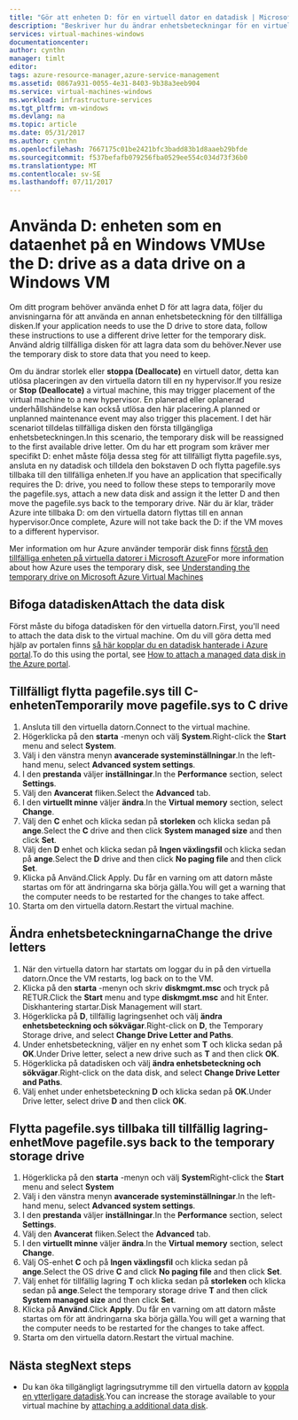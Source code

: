 ```yaml
---
title: "Gör att enheten D: för en virtuell dator en datadisk | Microsoft Docs"
description: "Beskriver hur du ändrar enhetsbeteckningar för en virtuell Windows-dator så att du kan använda D: enheten som en dataenhet."
services: virtual-machines-windows
documentationcenter: 
author: cynthn
manager: timlt
editor: 
tags: azure-resource-manager,azure-service-management
ms.assetid: 0867a931-0055-4e31-8403-9b38a3eeb904
ms.service: virtual-machines-windows
ms.workload: infrastructure-services
ms.tgt_pltfrm: vm-windows
ms.devlang: na
ms.topic: article
ms.date: 05/31/2017
ms.author: cynthn
ms.openlocfilehash: 7667175c01be2421bfc3badd83b1d8aaeb29bfde
ms.sourcegitcommit: f537befafb079256fba0529ee554c034d73f36b0
ms.translationtype: MT
ms.contentlocale: sv-SE
ms.lasthandoff: 07/11/2017
---
```

# <a name="use-the-d-drive-as-a-data-drive-on-a-windows-vm"></a><span data-ttu-id="05014-103">Använda D: enheten som en dataenhet på en Windows VM</span><span class="sxs-lookup"><span data-stu-id="05014-103">Use the D: drive as a data drive on a Windows VM</span></span>
<span data-ttu-id="05014-104">Om ditt program behöver använda enhet D för att lagra data, följer du anvisningarna för att använda en annan enhetsbeteckning för den tillfälliga disken.</span><span class="sxs-lookup"><span data-stu-id="05014-104">If your application needs to use the D drive to store data, follow these instructions to use a different drive letter for the temporary disk.</span></span> <span data-ttu-id="05014-105">Använd aldrig tillfälliga disken för att lagra data som du behöver.</span><span class="sxs-lookup"><span data-stu-id="05014-105">Never use the temporary disk to store data that you need to keep.</span></span>

<span data-ttu-id="05014-106">Om du ändrar storlek eller **stoppa (Deallocate)** en virtuell dator, detta kan utlösa placeringen av den virtuella datorn till en ny hypervisor.</span><span class="sxs-lookup"><span data-stu-id="05014-106">If you resize or **Stop (Deallocate)** a virtual machine, this may trigger placement of the virtual machine to a new hypervisor.</span></span> <span data-ttu-id="05014-107">En planerad eller oplanerad underhållshändelse kan också utlösa den här placering.</span><span class="sxs-lookup"><span data-stu-id="05014-107">A planned or unplanned maintenance event may also trigger this placement.</span></span> <span data-ttu-id="05014-108">I det här scenariot tilldelas tillfälliga disken den första tillgängliga enhetsbeteckningen.</span><span class="sxs-lookup"><span data-stu-id="05014-108">In this scenario, the temporary disk will be reassigned to the first available drive letter.</span></span> <span data-ttu-id="05014-109">Om du har ett program som kräver mer specifikt D: enhet måste följa dessa steg för att tillfälligt flytta pagefile.sys, ansluta en ny datadisk och tilldela den bokstaven D och flytta pagefile.sys tillbaka till den tillfälliga enheten.</span><span class="sxs-lookup"><span data-stu-id="05014-109">If you have an application that specifically requires the D: drive, you need to follow these steps to temporarily move the pagefile.sys, attach a new data disk and assign it the letter D and then move the pagefile.sys back to the temporary drive.</span></span> <span data-ttu-id="05014-110">När du är klar, träder Azure inte tillbaka D: om den virtuella datorn flyttas till en annan hypervisor.</span><span class="sxs-lookup"><span data-stu-id="05014-110">Once complete, Azure will not take back the D: if the VM moves to a different hypervisor.</span></span>

<span data-ttu-id="05014-111">Mer information om hur Azure använder temporär disk finns [förstå den tillfälliga enheten på virtuella datorer i Microsoft Azure](https://blogs.msdn.microsoft.com/mast/2013/12/06/understanding-the-temporary-drive-on-windows-azure-virtual-machines/)</span><span class="sxs-lookup"><span data-stu-id="05014-111">For more information about how Azure uses the temporary disk, see [Understanding the temporary drive on Microsoft Azure Virtual Machines](https://blogs.msdn.microsoft.com/mast/2013/12/06/understanding-the-temporary-drive-on-windows-azure-virtual-machines/)</span></span>

## <a name="attach-the-data-disk"></a><span data-ttu-id="05014-112">Bifoga datadisken</span><span class="sxs-lookup"><span data-stu-id="05014-112">Attach the data disk</span></span>
<span data-ttu-id="05014-113">Först måste du bifoga datadisken för den virtuella datorn.</span><span class="sxs-lookup"><span data-stu-id="05014-113">First, you'll need to attach the data disk to the virtual machine.</span></span> <span data-ttu-id="05014-114">Om du vill göra detta med hjälp av portalen finns [så här kopplar du en datadisk hanterade i Azure portal](attach-managed-disk-portal.md).</span><span class="sxs-lookup"><span data-stu-id="05014-114">To do this using the portal, see [How to attach a managed data disk in the Azure portal](attach-managed-disk-portal.md).</span></span>

## <a name="temporarily-move-pagefilesys-to-c-drive"></a><span data-ttu-id="05014-115">Tillfälligt flytta pagefile.sys till C-enheten</span><span class="sxs-lookup"><span data-stu-id="05014-115">Temporarily move pagefile.sys to C drive</span></span>
1. <span data-ttu-id="05014-116">Ansluta till den virtuella datorn.</span><span class="sxs-lookup"><span data-stu-id="05014-116">Connect to the virtual machine.</span></span> 
2. <span data-ttu-id="05014-117">Högerklicka på den **starta** -menyn och välj **System**.</span><span class="sxs-lookup"><span data-stu-id="05014-117">Right-click the **Start** menu and select **System**.</span></span>
3. <span data-ttu-id="05014-118">Välj i den vänstra menyn **avancerade systeminställningar**.</span><span class="sxs-lookup"><span data-stu-id="05014-118">In the left-hand menu, select **Advanced system settings**.</span></span>
4. <span data-ttu-id="05014-119">I den **prestanda** väljer **inställningar**.</span><span class="sxs-lookup"><span data-stu-id="05014-119">In the **Performance** section, select **Settings**.</span></span>
5. <span data-ttu-id="05014-120">Välj den **Avancerat** fliken.</span><span class="sxs-lookup"><span data-stu-id="05014-120">Select the **Advanced** tab.</span></span>
6. <span data-ttu-id="05014-121">I den **virtuellt minne** väljer **ändra**.</span><span class="sxs-lookup"><span data-stu-id="05014-121">In the **Virtual memory** section, select **Change**.</span></span>
7. <span data-ttu-id="05014-122">Välj den **C** enhet och klicka sedan på **storleken** och klicka sedan på **ange**.</span><span class="sxs-lookup"><span data-stu-id="05014-122">Select the **C** drive and then click **System managed size** and then click **Set**.</span></span>
8. <span data-ttu-id="05014-123">Välj den **D** enhet och klicka sedan på **Ingen växlingsfil** och klicka sedan på **ange**.</span><span class="sxs-lookup"><span data-stu-id="05014-123">Select the **D** drive and then click **No paging file** and then click **Set**.</span></span>
9. <span data-ttu-id="05014-124">Klicka på Använd.</span><span class="sxs-lookup"><span data-stu-id="05014-124">Click Apply.</span></span> <span data-ttu-id="05014-125">Du får en varning om att datorn måste startas om för att ändringarna ska börja gälla.</span><span class="sxs-lookup"><span data-stu-id="05014-125">You will get a warning that the computer needs to be restarted for the changes to take affect.</span></span>
10. <span data-ttu-id="05014-126">Starta om den virtuella datorn.</span><span class="sxs-lookup"><span data-stu-id="05014-126">Restart the virtual machine.</span></span>

## <a name="change-the-drive-letters"></a><span data-ttu-id="05014-127">Ändra enhetsbeteckningarna</span><span class="sxs-lookup"><span data-stu-id="05014-127">Change the drive letters</span></span>
1. <span data-ttu-id="05014-128">När den virtuella datorn har startats om loggar du in på den virtuella datorn.</span><span class="sxs-lookup"><span data-stu-id="05014-128">Once the VM restarts, log back on to the VM.</span></span>
2. <span data-ttu-id="05014-129">Klicka på den **starta** -menyn och skriv **diskmgmt.msc** och tryck på RETUR.</span><span class="sxs-lookup"><span data-stu-id="05014-129">Click the **Start** menu and type **diskmgmt.msc** and hit Enter.</span></span> <span data-ttu-id="05014-130">Diskhantering startar.</span><span class="sxs-lookup"><span data-stu-id="05014-130">Disk Management will start.</span></span>
3. <span data-ttu-id="05014-131">Högerklicka på **D**, tillfällig lagringsenhet och välj **ändra enhetsbeteckning och sökvägar**.</span><span class="sxs-lookup"><span data-stu-id="05014-131">Right-click on **D**, the Temporary Storage drive, and select **Change Drive Letter and Paths**.</span></span>
4. <span data-ttu-id="05014-132">Under enhetsbeteckning, väljer en ny enhet som **T** och klicka sedan på **OK**.</span><span class="sxs-lookup"><span data-stu-id="05014-132">Under Drive letter, select a new drive such as **T** and then click **OK**.</span></span> 
5. <span data-ttu-id="05014-133">Högerklicka på datadisken och välj **ändra enhetsbeteckning och sökvägar**.</span><span class="sxs-lookup"><span data-stu-id="05014-133">Right-click on the data disk, and select **Change Drive Letter and Paths**.</span></span>
6. <span data-ttu-id="05014-134">Välj enhet under enhetsbeteckning **D** och klicka sedan på **OK**.</span><span class="sxs-lookup"><span data-stu-id="05014-134">Under Drive letter, select drive **D** and then click **OK**.</span></span> 

## <a name="move-pagefilesys-back-to-the-temporary-storage-drive"></a><span data-ttu-id="05014-135">Flytta pagefile.sys tillbaka till tillfällig lagring-enhet</span><span class="sxs-lookup"><span data-stu-id="05014-135">Move pagefile.sys back to the temporary storage drive</span></span>
1. <span data-ttu-id="05014-136">Högerklicka på den **starta** -menyn och välj **System**</span><span class="sxs-lookup"><span data-stu-id="05014-136">Right-click the **Start** menu and select **System**</span></span>
2. <span data-ttu-id="05014-137">Välj i den vänstra menyn **avancerade systeminställningar**.</span><span class="sxs-lookup"><span data-stu-id="05014-137">In the left-hand menu, select **Advanced system settings**.</span></span>
3. <span data-ttu-id="05014-138">I den **prestanda** väljer **inställningar**.</span><span class="sxs-lookup"><span data-stu-id="05014-138">In the **Performance** section, select **Settings**.</span></span>
4. <span data-ttu-id="05014-139">Välj den **Avancerat** fliken.</span><span class="sxs-lookup"><span data-stu-id="05014-139">Select the **Advanced** tab.</span></span>
5. <span data-ttu-id="05014-140">I den **virtuellt minne** väljer **ändra**.</span><span class="sxs-lookup"><span data-stu-id="05014-140">In the **Virtual memory** section, select **Change**.</span></span>
6. <span data-ttu-id="05014-141">Välj OS-enhet **C** och på **Ingen växlingsfil** och klicka sedan på **ange**.</span><span class="sxs-lookup"><span data-stu-id="05014-141">Select the OS drive **C** and click **No paging file** and then click **Set**.</span></span>
7. <span data-ttu-id="05014-142">Välj enhet för tillfällig lagring **T** och klicka sedan på **storleken** och klicka sedan på **ange**.</span><span class="sxs-lookup"><span data-stu-id="05014-142">Select the temporary storage drive **T** and then click **System managed size** and then click **Set**.</span></span>
8. <span data-ttu-id="05014-143">Klicka på **Använd**.</span><span class="sxs-lookup"><span data-stu-id="05014-143">Click **Apply**.</span></span> <span data-ttu-id="05014-144">Du får en varning om att datorn måste startas om för att ändringarna ska börja gälla.</span><span class="sxs-lookup"><span data-stu-id="05014-144">You will get a warning that the computer needs to be restarted for the changes to take affect.</span></span>
9. <span data-ttu-id="05014-145">Starta om den virtuella datorn.</span><span class="sxs-lookup"><span data-stu-id="05014-145">Restart the virtual machine.</span></span>

## <a name="next-steps"></a><span data-ttu-id="05014-146">Nästa steg</span><span class="sxs-lookup"><span data-stu-id="05014-146">Next steps</span></span>
* <span data-ttu-id="05014-147">Du kan öka tillgängligt lagringsutrymme till den virtuella datorn av [koppla en ytterligare datadisk](attach-managed-disk-portal.md).</span><span class="sxs-lookup"><span data-stu-id="05014-147">You can increase the storage available to your virtual machine by [attaching a additional data disk](attach-managed-disk-portal.md).</span></span>

